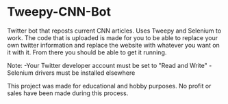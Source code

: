 # Tweepy-CNN-Bot
Twitter bot that reposts current CNN articles. Uses Tweepy and Selenium to work. The code that is uploaded is made for you to be able to replace your own twitter information and replace the website with whatever you want on it with it. From there you should be able to get it running. 

Note:
-Your Twitter developer account must be set to "Read and Write"
-Selenium drivers must be installed elsewhere

This project was made for educational and hobby purposes. No profit or sales have been made during this process.
